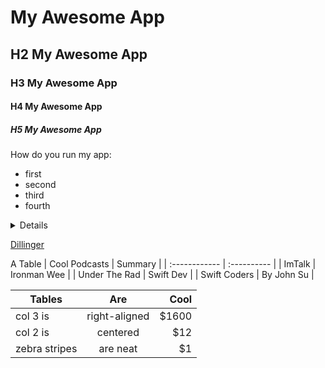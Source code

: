 # My Awesome App
## H2 My Awesome App
### H3 My Awesome App
#### H4 My Awesome App
##### H5 My Awesome App

How do you run my app:
* first
* second
* third
* fourth

<details>
</details>


[Dillinger](https://dillinger.io/)

A Table
| Cool Podcasts | Summary     |
| :------------ | :---------- |
| ImTalk        | Ironman Wee |
| Under The Rad | Swift Dev   |
| Swift Coders  | By John Su  |


| Tables        | Are           | Cool  |
| ------------- |:-------------:| -----:|
| col 3 is      | right-aligned | $1600 |
| col 2 is      | centered      |   $12 |
| zebra stripes | are neat      |    $1 |

